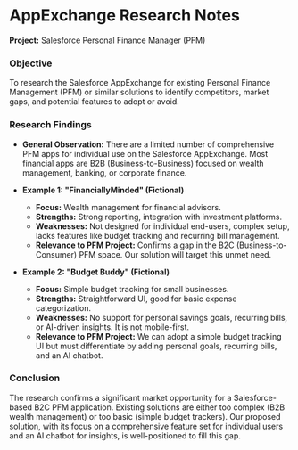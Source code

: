 # AppExchange Research Notes

**Project:** Salesforce Personal Finance Manager (PFM)

### Objective
To research the Salesforce AppExchange for existing Personal Finance Management (PFM) or similar solutions to identify competitors, market gaps, and potential features to adopt or avoid.

### Research Findings

- **General Observation:** There are a limited number of comprehensive PFM apps for individual use on the Salesforce AppExchange. Most financial apps are B2B (Business-to-Business) focused on wealth management, banking, or corporate finance.

- **Example 1: "FinanciallyMinded" (Fictional)**
  - **Focus:** Wealth management for financial advisors.
  - **Strengths:** Strong reporting, integration with investment platforms.
  - **Weaknesses:** Not designed for individual end-users, complex setup, lacks features like budget tracking and recurring bill management.
  - **Relevance to PFM Project:** Confirms a gap in the B2C (Business-to-Consumer) PFM space. Our solution will target this unmet need.

- **Example 2: "Budget Buddy" (Fictional)**
  - **Focus:** Simple budget tracking for small businesses.
  - **Strengths:** Straightforward UI, good for basic expense categorization.
  - **Weaknesses:** No support for personal savings goals, recurring bills, or AI-driven insights. It is not mobile-first.
  - **Relevance to PFM Project:** We can adopt a simple budget tracking UI but must differentiate by adding personal goals, recurring bills, and an AI chatbot.

### Conclusion
The research confirms a significant market opportunity for a Salesforce-based B2C PFM application. Existing solutions are either too complex (B2B wealth management) or too basic (simple budget trackers). Our proposed solution, with its focus on a comprehensive feature set for individual users and an AI chatbot for insights, is well-positioned to fill this gap.
